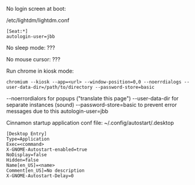 No login screen at boot:

/etc/lightdm/lightdm.conf
```
[Seat:*]
autologin-user=jbb
```

No sleep mode:
???

No mouse cursor:
???

Run chrome in kiosk mode:
```
chromium --kiosk --app=<url> --window-position=0,0 --noerrdialogs --user-data-dir=/path/to/directory --password-store=basic
```
--noerrordialors for popups ("translate this page")
--user-data-dir for separate instances (sound)
--password-store=basic to prevent error messages due to this autologin-user=jbb

Cinnamon startup application conf file:
~/.config/autostart/<name>.desktop
```
[Desktop Entry]
Type=Application
Exec=<command>
X-GNOME-Autostart-enabled=true
NoDisplay=false
Hidden=false
Name[en_US]=<name>
Comment[en_US]=No description
X-GNOME-Autostart-Delay=0
```
